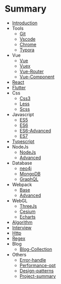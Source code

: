 # Summary

* [Introduction](README.md)
* Tools
    * [Git](Tools/Git.md)
    * [Vscode](Tools/Vscode.md)
    * [Chrome](Tools/Chrome.md)
    * [Typora](Tools/Typora.md)
* Vue
    * [Vue](Vue/Vue.md)
    * [Vuex](Vue/Vuex.md)
    * [Vue-Router](Vue/Vue-Router.md)
    * [Vue-Component](Vue/Vue-Comp.md)
* [React](React/React.md)
* [Flutter](Flutter/Flutter.md)
* Css
    * [Css3](Css/Css3.md)
    * [Less](Css/Less.md)
    * [Scss](Css/Scss.md)
* Javascript
    * [ES5](Javascript/ES5.md)
    * [ES6](Javascript/ES6.md)
    * [ES6-Advanced](Javascript/ES6-Advanced.md)
    * [ES7](Javascript/ES7.md)
* [Typescript](Typescript/Typescript.md)
* NodeJs
    * [NodeJs](NodeJs/NodeJs.md)
    * [Advanced](NodeJs/Advanced.md)
* Database
    * [neo4j](Database/neo4j.md)
    * [MongoDB](Database/MongoDB.md)
    * [GraphQL](Database/GraphQL.md)
* Webpack
    * [Base](Webpack/Base.md)
    * [Advanced](Webpack/Advanced.md)
* WebGL
    * [ThreeJs](WebGL/ThreeJs.md)
    * [Cesium](WebGL/Cesium.md)
    * [Echarts](WebGL/Echarts.md)
* [Algorithm](Algorithm/B-tree.md)
* [Interview](Interview/Interview.md)
* [Http](Http/Http.md)
* [Regex](Regex/Regex.md)
* Blog
    * [Blog-Collection](Blog/Blog-Collection.md)
* Others
    * [Error-handle](Others/Error-handle.md)
    * [Performance-opt](Others/Performance-opt.md)
    * [Design-patterns](Others/Design-patterns.md)
    * [Project-summary](Others/Project-summary.md)

